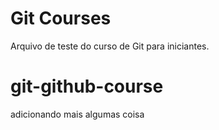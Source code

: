 # Git Courses 
Arquivo de teste do curso de Git para iniciantes.
# git-github-course

adicionando mais algumas coisa
